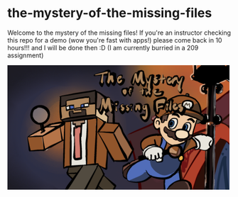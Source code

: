 # the-mystery-of-the-missing-files

Welcome to the mystery of the missing files! If you're an instructor checking this repo for a demo (wow you're fast with apps!) please come back in 10 hours!!! and I will be done then :D (I am currently burried in a 209 assignment)

<img src="mystery.png" alt="cover" width="500"/>
